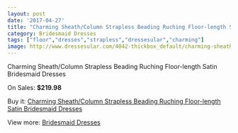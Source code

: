 ```yaml
---
layout: post
date: '2017-04-27'
title: "Charming Sheath/Column Strapless Beading Ruching Floor-length Satin Bridesmaid Dresses"
category: Bridesmaid Dresses
tags: ["floor","dresses","strapless","dressesular","charming"]
image: http://www.dressesular.com/4042-thickbox_default/charming-sheath-column-strapless-beading-ruching-floor-length-satin-bridesmaid-dresses.jpg
---
```

Charming Sheath/Column Strapless Beading Ruching Floor-length Satin Bridesmaid Dresses

On Sales: **$219.98**
<a href="https://www.dressesular.com/bridesmaid-dresses/1745-charming-sheath-column-strapless-beading-ruching-floor-length-satin-bridesmaid-dresses.html"><amp-img layout="responsive" width="600" height="600" src="//www.dressesular.com/4042-thickbox_default/charming-sheath-column-strapless-beading-ruching-floor-length-satin-bridesmaid-dresses.jpg" alt="Charming Sheath/Column Strapless Beading Ruching Floor-length Satin Bridesmaid Dresses 0" /></a>

Buy it: [Charming Sheath/Column Strapless Beading Ruching Floor-length Satin Bridesmaid Dresses](https://www.dressesular.com/bridesmaid-dresses/1745-charming-sheath-column-strapless-beading-ruching-floor-length-satin-bridesmaid-dresses.html "Charming Sheath/Column Strapless Beading Ruching Floor-length Satin Bridesmaid Dresses")

View more: [Bridesmaid Dresses](https://www.dressesular.com/4-bridesmaid-dresses "Bridesmaid Dresses")
